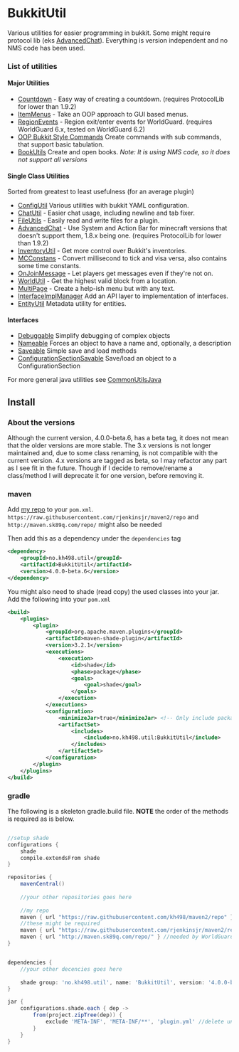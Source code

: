 # BukkitUtil

Various utilities for easier programming in bukkit. Some might require protocol lib (eks [AdvancedChat](https://github.com/kh498/BukkitUtil/blob/v4.0.0-beta.6/src/main/java/no/kh498/util/chat/AdvancedChat.java#L68)). Everything is version independent and no NMS code has been used. 

### List of utilities

#### Major Utilities 

* [Countdown](https://github.com/kh498/BukkitUtil/tree/v4.0.0-beta.6/src/main/java/no/kh498/util/countdown) - Easy way of creating a countdown. (requires ProtocolLib for lower than 1.9.2)
* [ItemMenus](https://github.com/kh498/BukkitUtil/tree/v4.0.0-beta.6/src/main/java/no/kh498/util/itemMenus) - Take an OOP approach to GUI based menus.
* [RegionEvents](https://github.com/kh498/BukkitUtil/blob/v4.0.0-beta.6/src/main/java/no/kh498/util/regionEvents) - Region exit/enter events for WorldGuard. (requires WorldGuard 6.x, tested on WorldGuard 6.2)
* [OOP Bukkit Style Commands](https://github.com/kh498/BukkitUtil/tree/v4.0.0-beta.6/src/main/java/no/kh498/util/command) Create commands with sub commands, that support basic tabulation.
* [BookUtils](https://github.com/kh498/BukkitUtil/blob/v4.0.0-beta.6/src/main/java/no/kh498/util/book) Create and open books. *Note: It is using NMS code, so it does not support all versions*

#### Single Class Utilities

Sorted from greatest to least usefulness (for an average plugin)

* [ConfigUtil](https://github.com/kh498/BukkitUtil/blob/v4.0.0-beta.6/src/main/java/no/kh498/util/ConfigUtil.java) Various utilities with bukkit YAML configuration.
* [ChatUtil](https://github.com/kh498/BukkitUtil/blob/v4.0.0-beta.6/src/main/java/no/kh498/util/ChatUtil.java) - Easier chat usage, including newline and tab fixer.
* [FileUtils](https://github.com/kh498/BukkitUtil/blob/v4.0.0-beta.6/src/main/java/no/kh498/util/FileUtils.java) - Easily read and write files for a plugin.
* [AdvancedChat](https://github.com/kh498/BukkitUtil/tree/v4.0.0-beta.6/src/main/java/no/kh498/util/chat) - Use System and Action Bar for minecraft versions that doesn't support them, 1.8.x being one. (requires ProtocolLib for lower than 1.9.2)
* [InventoryUtil](https://github.com/kh498/BukkitUtil/blob/v4.0.0-beta.6/src/main/java/no/kh498/util/InventoryUtil.java) - Get more control over Bukkit's inventories.
* [MCConstans](https://github.com/kh498/BukkitUtil/blob/v4.0.0-beta.6/src/main/java/no/kh498/util/MCConstants.java) - Convert millisecond to tick and visa versa, also contains some time constants.
* [OnJoinMessage](https://github.com/kh498/BukkitUtil/blob/v4.0.0-beta.6/src/main/java/no/kh498/util/OnJoinMessage.java) - Let players get messages even if they're not on.
* [WorldUtil](https://github.com/kh498/BukkitUtil/blob/v4.0.0-beta.6/src/main/java/no/kh498/util/WorldUtil.java) - Get the highest valid block from a location.
* [MultiPage](https://github.com/kh498/BukkitUtil/blob/v4.0.0-beta.6/src/main/java/no/kh498/util/MultiPage.java) - Create a help-ish menu but with any text.
* [InterfaceImplManager](https://github.com/kh498/BukkitUtil/blob/v4.0.0-beta.6/src/main/java/no/kh498/util/InterfaceImplManager.java) Add an API layer to implementation of interfaces.
* [EntityUtil](https://github.com/kh498/BukkitUtil/blob/v4.0.0-beta.6/src/main/java/no/kh498/util/EntityUtil.java) Metadata utility for entities.

#### Interfaces

* [Debuggable](https://github.com/kh498/BukkitUtil/blob/v4.0.0-beta.6/src/main/java/no/kh498/util/Debuggable.java) Simplify debugging of complex objects
* [Nameable](https://github.com/kh498/BukkitUtil/blob/v4.0.0-beta.6/src/main/java/no/kh498/util/Nameable.java) Forces an object to have a name and, optionally, a description
* [Saveable](https://github.com/kh498/BukkitUtil/blob/v4.0.0-beta.6/src/main/java/no/kh498/util/Saveable.java) Simple save and load methods
* [ConfigurationSectionSavable](https://github.com/kh498/BukkitUtil/blob/v4.0.0-beta.6/src/main/java/no/kh498/util/ConfigurationSectionSavable.java) Save/load an object to a ConfigurationSection

For more general java utilities see [CommonUtilsJava](https://github.com/kh498/CommonUtilsJava)

## Install

### About the versions

Although the current version, 4.0.0-beta.6, has a beta tag, it does not mean that the older versions are more stable. The 3.x versions is not longer maintained and, due to some class renaming, is not compatible with the current version. 4.x versions are tagged as beta, so I may refactor any part as I see fit in the future. Though if I decide to remove/rename a class/method I will deprecate it for one version, before removing it.

### maven

Add [my repo](https://github.com/kh498/maven2) to your `pom.xml`. `https://raw.githubusercontent.com/rjenkinsjr/maven2/repo` and `http://maven.sk89q.com/repo/` might also be needed


Then add this as a dependency under the `dependencies` tag

```xml
<dependency>
    <groupId>no.kh498.util</groupId>
    <artifactId>BukkitUtil</artifactId>
    <version>4.0.0-beta.6</version>
</dependency>
```

You might also need to shade (read copy) the used classes into your jar. Add the following into your `pom.xml`

```xml
<build>
    <plugins>
        <plugin>
            <groupId>org.apache.maven.plugins</groupId>
            <artifactId>maven-shade-plugin</artifactId>
            <version>3.2.1</version>
            <executions>
                <execution>
                    <id>shade</id>
                    <phase>package</phase>
                    <goals>
                        <goal>shade</goal>
                    </goals>
                </execution>
            </executions>
            <configuration>
                <minimizeJar>true</minimizeJar> <!-- Only include packages that you are using. Note: Requires Java 1.5 or higher. -->
                <artifactSet>
                    <includes>
                        <include>no.kh498.util:BukkitUtil</include>
                    </includes>
                </artifactSet>
            </configuration>
        </plugin>
    </plugins>
</build>       
```

### gradle

The following is a skeleton gradle.build file. **NOTE** the order of the methods is required as is below.

```groovy

//setup shade
configurations {
    shade
    compile.extendsFrom shade
}

repositories {
    mavenCentral()
    
    //your other repositories goes here
    
    //my repo
    maven { url "https://raw.githubusercontent.com/kh498/maven2/repo" }
    //these might be required
    maven { url "https://raw.githubusercontent.com/rjenkinsjr/maven2/repo" } // needed by slf4bukkit (a logger)
    maven { url "http://maven.sk89q.com/repo/" } //needed by WorldGuard
}


dependencies {
    //your other decencies goes here
    
    shade group: 'no.kh498.util', name: 'BukkitUtil', version: '4.0.0-beta.6'
}

jar {
    configurations.shade.each { dep ->
        from(project.zipTree(dep)) {
            exclude 'META-INF', 'META-INF/**', 'plugin.yml' //delete unwanted/duplicate stuff
        }
    }
}
```

